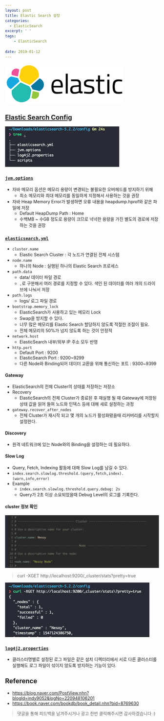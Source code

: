 ```yaml
---
layout: post
title: Elastic Search 설정
categories:
  - ElasticSearch
excerpt: ' '
tags:
    - ElasticSearch

date: 2019-01-12
---
```


![No Image](/assets/logo/elastic.png)

## [Elastic Search Config](https://www.elastic.co/guide/en/elasticsearch/reference/current/settings.html)
![No Image](/assets/posts/20190112/1.png)

### [`jvm.options`](https://www.elastic.co/guide/en/elasticsearch/reference/current/jvm-options.html)
- 자바 메모리 옵션은 메모리 용량이 변경되는 불필요한 오버헤드를 방지하기 위해
    - 최소 메모리와 최대 메모리를 동일하게 지정해서 사용하는 것을 권장
- 자바 Heap Memory Error가 발생하면 오류 내용을 heapdump.hprof와 같은 파일에 저장
    - Default HeapDump Path : Home
    - 수백MB ~ 수GB 정도로 용량이 크므로 넉넉한 용량을 가진 별도의 경로에 저장하는 것을 권장
### [`elasticsearch.yml`](https://www.elastic.co/guide/en/elasticsearch/reference/current/important-settings.html)
- `cluster.name`
    - Elastic Search Cluster : 각 노드가 연결된 전체 시스템
- `node.name`
    - 하나의 Node : 실행된 하나의 Elastic Search 프로세스
- `path.data`
    - data/ 데이터 파일 경로
    - `,`로 구분해서 여러 경로를 지정할 수 있다. 색인 된 데이터를 여러 개의 드라이브에 나눠서 저장
- `path.logs`
    - logs/ 로그 파일 경로
- `bootstrap.memory_lock`
    - ElasticSearch가 사용하고 있는 메모리 Lock
    - Swap을 방지할 수 있다.
    - 너무 많은 메모리를 Elastic Search 할당하지 않도록 적절한 조절이 필요.
    - 전체 메모리의 50%가 넘지 않도록 하는 것이 안정적
- `network.host`
    - ElasticSearch 내부/외부 IP 주소 모두 반영
- `http.port`
    - Default Port : 9200
    - ElasticSearch Port : 9200~9299
    - 다른 Node와 Binding되어 데이터 교환을 위해 통신하는 포트 : 9300~9399
#### Gateway
- ElasticSearch의 전체 Cluster의 상태를 저장하는 저장소
- Recovery
    - ElasticSearch의 전체 Cluster가 종료된 후 재실행 될 때 Gateway에 저장된 상태 값을 읽어 들여 노드와 인덱스 등에 대해 새로 설정하는 과정
- `gateway.recover_after_nodes`
    - 전체 Cluster가 재시작 되고 몇 개의 노드가 활성화됐을때 리커버리를 시작할지 설정한다.
#### Discovery
- 원격 네트워크에 있는 Node와의 Binding을 설정하는 데 필요하다.
#### Slow Log
- Query, Fetch, Indexing 활동에 대해 Slow Log를 남길 수 있다.
- `index.search.slowlog.threshold.(query,fetch,index).(warn,info,error)`
- Example
    - `index.search.slowlog.threshold.query.debug: 2s`
    - Query가 2초 이상 소요되었을때 Debug Level의 로그를 기록한다.

#### cluster 정보 확인
![No Image](/assets/posts/20190112/2.png)

> curl -XGET http://localhost:9200/_cluster/stats\?pretty=true

![No Image](/assets/posts/20190112/3.png)



### [`log4j2.properties`](https://www.elastic.co/guide/en/elasticsearch/reference/current/logging.html)
- 클러스터명별로 설정된 로그 파일은 같은 설치 디렉터리에서 서로 다른 클러스터를 실행해도 로그 파일이 섞이지 않도록 방지하는 기능이 있다.



## Reference
- <https://blog.naver.com/PostView.nhn?blogId=indy9052&logNo=220948106201>
- <https://book.naver.com/bookdb/book_detail.nhn?bid=8769630>

> 댓글을 통해 피드백을 남겨주시거나 광고 한번 클릭해주시면 감사하겠습니다 :)
